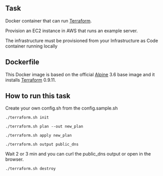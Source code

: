 ## Task

Docker container that can run [Terraform][1].

Provision an EC2 instance in AWS that runs an example server.

The infrastructure must be provisioned from your Infrastructure as Code container running locally

## Dockerfile

This Docker image is based on the official [Alpine][2] 3.6 base image and it installs [Terraform][1] 0.9.11.

## How to run this task

Create your own config.sh from the config.sample.sh

```
./terraform.sh init
```

```
./terraform.sh plan --out new_plan
```

```
./terraform.sh apply new_plan
```

```
./terraform.sh output public_dns
```

Wait 2 or 3 min and you can curl the public_dns output or open in the browser.  

```
./terraform.sh destroy
```

[1]: http://www.terraform.io/ "Terraform"
[2]: https://registry.hub.docker.com/_/alpine "Alpine"
